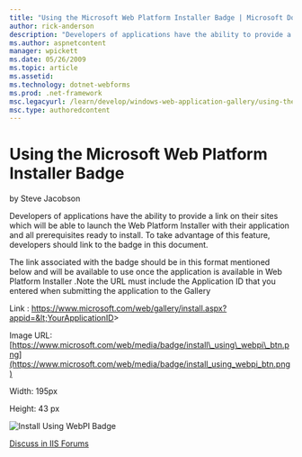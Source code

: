 ```yaml
---
title: "Using the Microsoft Web Platform Installer Badge | Microsoft Docs"
author: rick-anderson
description: "Developers of applications have the ability to provide a link on their sites which will be able to launch the Web Platform Installer with their application a..."
ms.author: aspnetcontent
manager: wpickett
ms.date: 05/26/2009
ms.topic: article
ms.assetid: 
ms.technology: dotnet-webforms
ms.prod: .net-framework
msc.legacyurl: /learn/develop/windows-web-application-gallery/using-the-microsoft-web-platform-installer-badge
msc.type: authoredcontent
---
```

Using the Microsoft Web Platform Installer Badge
====================
by Steve Jacobson

Developers of applications have the ability to provide a link on their sites which will be able to launch the Web Platform Installer with their application and all prerequisites ready to install. To take advantage of this feature, developers should link to the badge in this document.

The link associated with the badge should be in this format mentioned below and will be available to use once the application is available in Web Platform Installer .Note the URL must include the Application ID that you entered when submitting the application to the Gallery

Link : https://www.microsoft.com/web/gallery/install.aspx?appid=&lt;YourApplicationID&gt;

Image URL: [https://www.microsoft.com/web/media/badge/install\_using\_webpi\_btn.png](https://www.microsoft.com/web/media/badge/install_using_webpi_btn.png)

Width: 195px

Height: 43 px

![Install Using WebPI Badge](https://www.microsoft.com/web/media/badge/install_using_webpi_btn.png "Install Using WebPI Badge")
  
  
[Discuss in IIS Forums](https://forums.iis.net/1158.aspx)